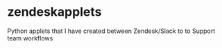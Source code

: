 # zendeskapplets
Python applets that I have created between Zendesk/Slack to to Support team workflows

